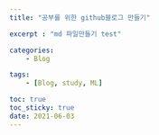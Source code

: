 ```yaml
---
title: "공부를 위한 github블로그 만들기"

excerpt : "md 파일만들기 test"

categories:
    - Blog

tags:
    - [Blog, study, ML]

toc: true
toc_sticky: true
date: 2021-06-03
---
```

